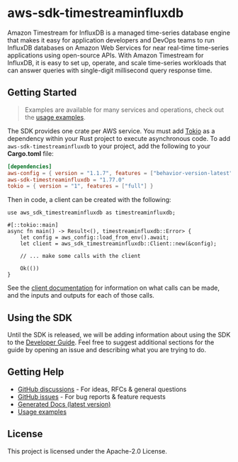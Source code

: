 # aws-sdk-timestreaminfluxdb

Amazon Timestream for InfluxDB is a managed time-series database engine that makes it easy for application developers and DevOps teams to run InfluxDB databases on Amazon Web Services for near real-time time-series applications using open-source APIs. With Amazon Timestream for InfluxDB, it is easy to set up, operate, and scale time-series workloads that can answer queries with single-digit millisecond query response time.

## Getting Started

> Examples are available for many services and operations, check out the
> [usage examples](https://github.com/awsdocs/aws-doc-sdk-examples/tree/main/rustv1).

The SDK provides one crate per AWS service. You must add [Tokio](https://crates.io/crates/tokio)
as a dependency within your Rust project to execute asynchronous code. To add `aws-sdk-timestreaminfluxdb` to
your project, add the following to your **Cargo.toml** file:

```toml
[dependencies]
aws-config = { version = "1.1.7", features = ["behavior-version-latest"] }
aws-sdk-timestreaminfluxdb = "1.77.0"
tokio = { version = "1", features = ["full"] }
```

Then in code, a client can be created with the following:

```rust,no_run
use aws_sdk_timestreaminfluxdb as timestreaminfluxdb;

#[::tokio::main]
async fn main() -> Result<(), timestreaminfluxdb::Error> {
    let config = aws_config::load_from_env().await;
    let client = aws_sdk_timestreaminfluxdb::Client::new(&config);

    // ... make some calls with the client

    Ok(())
}
```

See the [client documentation](https://docs.rs/aws-sdk-timestreaminfluxdb/latest/aws_sdk_timestreaminfluxdb/client/struct.Client.html)
for information on what calls can be made, and the inputs and outputs for each of those calls.

## Using the SDK

Until the SDK is released, we will be adding information about using the SDK to the
[Developer Guide](https://docs.aws.amazon.com/sdk-for-rust/latest/dg/welcome.html). Feel free to suggest
additional sections for the guide by opening an issue and describing what you are trying to do.

## Getting Help

* [GitHub discussions](https://github.com/awslabs/aws-sdk-rust/discussions) - For ideas, RFCs & general questions
* [GitHub issues](https://github.com/awslabs/aws-sdk-rust/issues/new/choose) - For bug reports & feature requests
* [Generated Docs (latest version)](https://awslabs.github.io/aws-sdk-rust/)
* [Usage examples](https://github.com/awsdocs/aws-doc-sdk-examples/tree/main/rustv1)

## License

This project is licensed under the Apache-2.0 License.

